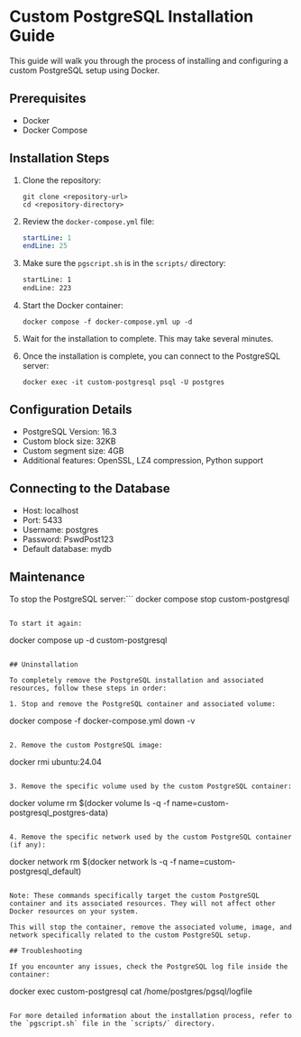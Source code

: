 # Custom PostgreSQL Installation Guide

This guide will walk you through the process of installing and configuring a custom PostgreSQL setup using Docker.

## Prerequisites

- Docker
- Docker Compose

## Installation Steps

1. Clone the repository:
   ```
   git clone <repository-url>
   cd <repository-directory>
   ```

2. Review the `docker-compose.yml` file:
   ```yaml:docker-compose.yml
   startLine: 1
   endLine: 25
   ```

3. Make sure the `pgscript.sh` is in the `scripts/` directory:
   ```shell:scripts/pgscript.sh
   startLine: 1
   endLine: 223
   ```

4. Start the Docker container:
   ```
   docker compose -f docker-compose.yml up -d
   ```

5. Wait for the installation to complete. This may take several minutes.

6. Once the installation is complete, you can connect to the PostgreSQL server:
   ```
   docker exec -it custom-postgresql psql -U postgres
   ```

## Configuration Details

- PostgreSQL Version: 16.3
- Custom block size: 32KB
- Custom segment size: 4GB
- Additional features: OpenSSL, LZ4 compression, Python support

## Connecting to the Database

- Host: localhost
- Port: 5433
- Username: postgres
- Password: PswdPost123
- Default database: mydb

## Maintenance

To stop the PostgreSQL server:```
docker compose stop custom-postgresql
```

To start it again:
```
docker compose up -d custom-postgresql
```

## Uninstallation

To completely remove the PostgreSQL installation and associated resources, follow these steps in order:

1. Stop and remove the PostgreSQL container and associated volume:
   ```
   docker compose -f docker-compose.yml down -v
   ```

2. Remove the custom PostgreSQL image:
   ```
   docker rmi ubuntu:24.04
   ```

3. Remove the specific volume used by the custom PostgreSQL container:
   ```
   docker volume rm $(docker volume ls -q -f name=custom-postgresql_postgres-data)
   ```

4. Remove the specific network used by the custom PostgreSQL container (if any):
   ```
   docker network rm $(docker network ls -q -f name=custom-postgresql_default)
   ```

Note: These commands specifically target the custom PostgreSQL container and its associated resources. They will not affect other Docker resources on your system.

This will stop the container, remove the associated volume, image, and network specifically related to the custom PostgreSQL setup.

## Troubleshooting

If you encounter any issues, check the PostgreSQL log file inside the container:
```
docker exec custom-postgresql cat /home/postgres/pgsql/logfile
```

For more detailed information about the installation process, refer to the `pgscript.sh` file in the `scripts/` directory.

